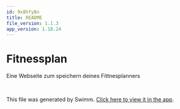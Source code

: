 ```yaml
---
id: 9x8hfy8n
title: README
file_version: 1.1.3
app_version: 1.18.24
---
```


# Fitnessplan

Eine Webseite zum speichern deines Fittnesplanners

<br/>

This file was generated by Swimm. [Click here to view it in the app](https://app.swimm.io/repos/Z2l0aHViJTNBJTNBRml0bmVzc3BsYW4lM0ElM0FBbHpuZXg=/docs/9x8hfy8n).
